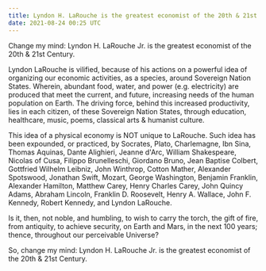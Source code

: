 ```yaml
---
title: Lyndon H. LaRouche is the greatest economist of the 20th & 21st Century
date: 2021-08-24 00:25 UTC
---
```


Change my mind: Lyndon H. LaRouche Jr. is the greatest economist of the 20th & 21st Century.

Lyndon LaRouche is vilified, because of his actions on a powerful idea of organizing our economic activities, as a species, around Sovereign Nation States. Wherein, abundant food, water, and power (e.g. electricity) are produced that meet the current, and future, increasing needs of the human population on Earth. The driving force, behind this increased productivity, lies in each citizen, of these Sovereign Nation States, through education, healthcare, music, poems, classical arts & humanist culture.

This idea of a physical economy is NOT unique to LaRouche. Such idea has been expounded, or practiced, by Socrates, Plato, Charlemagne, Ibn Sina, Thomas Aquinas, Dante Alighieri, Jeanne d'Arc, William Shakespeare, Nicolas of Cusa, Filippo Brunelleschi, Giordano Bruno, Jean Baptise Colbert, Gottfried Wilhelm Leibniz, John Winthrop, Cotton Mather, Alexander Spotswood, Jonathan Swift, Mozart, George Washington, Benjamin Franklin, Alexander Hamilton, Matthew Carey, Henry Charles Carey, John Quincy Adams, Abraham Lincoln, Franklin D. Roosevelt, Henry A. Wallace, John F. Kennedy, Robert Kennedy, and Lyndon LaRouche.

Is it, then, not noble, and humbling, to wish to carry the torch, the gift of fire, from antiquity, to achieve security, on Earth and Mars, in the next 100 years; thence, throughout our perceivable Universe?

So, change my mind: Lyndon H. LaRouche Jr. is the greatest economist of the 20th & 21st Century.
